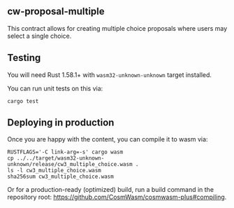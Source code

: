 ## cw-proposal-multiple

This contract allows for creating multiple choice proposals where users may select a single choice.

## Testing

You will need Rust 1.58.1+ with `wasm32-unknown-unknown` target installed.

You can run unit tests on this via:

`cargo test`

## Deploying in production

Once you are happy with the content, you can compile it to wasm via:

```
RUSTFLAGS='-C link-arg=-s' cargo wasm
cp ../../target/wasm32-unknown-unknown/release/cw3_multiple_choice.wasm .
ls -l cw3_multiple_choice.wasm
sha256sum cw3_multiple_choice.wasm
```

Or for a production-ready (optimized) build, run a build command in the repository root: https://github.com/CosmWasm/cosmwasm-plus#compiling.
